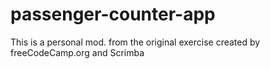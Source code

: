 # passenger-counter-app

This is a personal mod. from the original exercise created by freeCodeCamp.org and Scrimba
